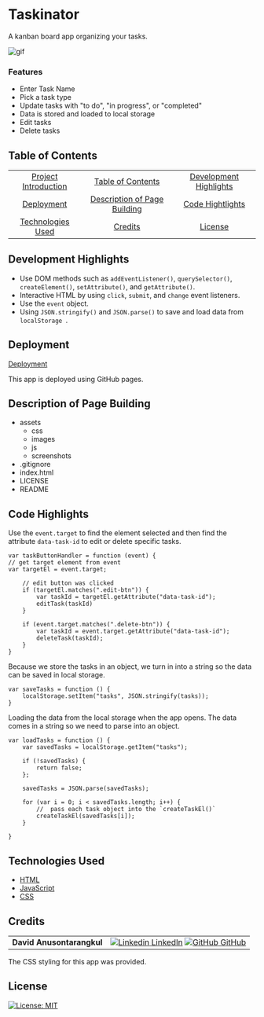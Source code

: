 # Taskinator

A kanban board app organizing your tasks.

![gif](./assets/screenshot/gif.gif)

### Features

- Enter Task Name
- Pick a task type
- Update tasks with "to do", "in progress", or "completed"
- Data is stored and loaded to local storage
- Edit tasks
- Delete tasks

## Table of Contents

|                                         |                                                               |                                                   |
| :-------------------------------------: | :-----------------------------------------------------------: | :-----------------------------------------------: |
|   [Project Introduction](#Taskinator)   |            [Table of Contents](#table-of-contents)            | [Development Highlights](#development-highlights) |
|         [Deployment](#deployed)         | [Description of Page Building](#Description-of-Page-Building) |       [Code Hightlights](#code-highlights)        |
| [Technologies Used](#Technologies-Used) |                      [Credits](#Credits)                      |                [License](#License)                |

## Development Highlights

- Use DOM methods such as `addEventListener()`, `querySelector()`, `createElement()`, `setAttribute()`, and `getAttribute()`.
- Interactive HTML by using `click`, `submit`, and `change` event listeners.
- Use the `event` object.
- Using `JSON.stringify()` and `JSON.parse()` to save and load data from `localStorage `.

## Deployment

[Deployment](https://anusontarangkul.github.io/taskinator/)

This app is deployed using GitHub pages.

## Description of Page Building

- assets
  - css
  - images
  - js
  - screenshots
- .gitignore
- index.html
- LICENSE
- README

## Code Highlights

Use the `event.target` to find the element selected and then find the attribute `data-task-id` to edit or delete specific tasks.

```
var taskButtonHandler = function (event) {
// get target element from event
var targetEl = event.target;

    // edit button was clicked
    if (targetEl.matches(".edit-btn")) {
        var taskId = targetEl.getAttribute("data-task-id");
        editTask(taskId)
    }

    if (event.target.matches(".delete-btn")) {
        var taskId = event.target.getAttribute("data-task-id");
        deleteTask(taskId);
    }
}
```

Because we store the tasks in an object, we turn in into a string so the data can be saved in local storage.

```
var saveTasks = function () {
    localStorage.setItem("tasks", JSON.stringify(tasks));
}
```

Loading the data from the local storage when the app opens. The data comes in a string so we need to parse into an object.

```
var loadTasks = function () {
    var savedTasks = localStorage.getItem("tasks");

    if (!savedTasks) {
        return false;
    };

    savedTasks = JSON.parse(savedTasks);

    for (var i = 0; i < savedTasks.length; i++) {
        //  pass each task object into the `createTaskEl()`
        createTaskEl(savedTasks[i]);
    }

}
```

## Technologies Used

- [HTML](https://www.w3schools.com/html/)
- [JavaScript](https://www.javascript.com/)
- [CSS](https://www.w3schools.com/css/)

## Credits

|                           |                                                                                                                                                                                                       |
| ------------------------- | ----------------------------------------------------------------------------------------------------------------------------------------------------------------------------------------------------- |
| **David Anusontarangkul** | [![Linkedin](https://i.stack.imgur.com/gVE0j.png) LinkedIn](https://www.linkedin.com/in/anusontarangkul/) [![GitHub](https://i.stack.imgur.com/tskMh.png) GitHub](https://github.com/anusontarangkul) |

The CSS styling for this app was provided.

## License

[![License: MIT](https://img.shields.io/badge/License-MIT-yellow.svg)](https://opensource.org/licenses/MIT)
